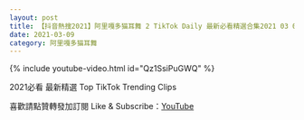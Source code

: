 ```yaml
---
layout: post
title: 【抖音熱搜2021】阿里嘎多猫耳舞 2 TikTok Daily 最新必看精選合集2021 03 09
date: 2021-03-09
category: 阿里嘎多猫耳舞
---
```


{% include youtube-video.html id="Qz1SsiPuGWQ" %}

2021必看 最新精選 Top TikTok Trending Clips

喜歡請點贊轉發加訂閱 Like & Subscribe：[YouTube](https://www.youtube.com/channel/UCAoR7VcanIPd04uEq_GIylA/videos)

